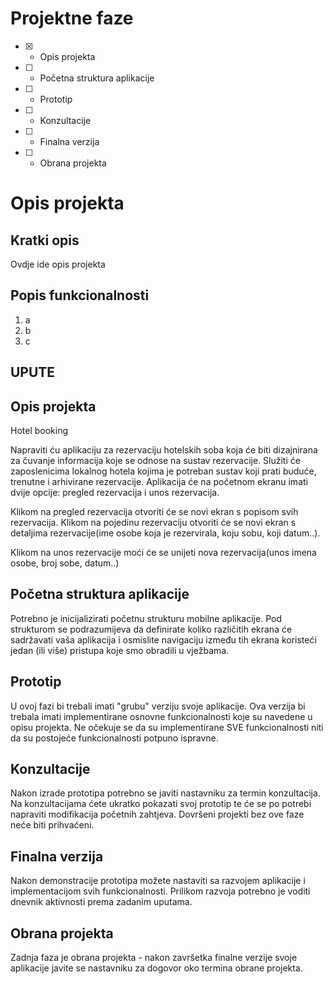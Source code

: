 # Projektne faze
- [x] - Opis projekta
- [ ] - Početna struktura aplikacije
- [ ] - Prototip
- [ ] - Konzultacije
- [ ] - Finalna verzija
- [ ] - Obrana projekta

# Opis projekta
## Kratki opis
Ovdje ide opis projekta

## Popis funkcionalnosti
1. a
2. b
3. c


## UPUTE
## Opis projekta
Hotel booking

Napraviti ću aplikaciju za rezervaciju hotelskih soba koja će biti dizajnirana za čuvanje informacija koje se odnose na sustav rezervacije. Služiti će zaposlenicima lokalnog hotela kojima je potreban sustav koji prati buduće, trenutne i arhivirane rezervacije. 
Aplikacija će na početnom ekranu imati dvije opcije: pregled rezervacija i unos rezervacija.

Klikom na pregled rezervacija otvoriti će se novi ekran s popisom svih rezervacija. Klikom na pojedinu rezervaciju otvoriti će se novi ekran s detaljima rezervacije(ime osobe koja je rezervirala, koju sobu, koji datum..). 

Klikom na unos rezervacije moći će se unijeti nova rezervacija(unos imena osobe, broj sobe, datum..)


## Početna struktura aplikacije
Potrebno je inicijalizirati početnu strukturu mobilne aplikacije.
Pod strukturom se podrazumijeva da definirate koliko različitih ekrana će sadržavati vaša aplikacija i osmislite navigaciju između tih ekrana koristeći jedan (ili više) pristupa koje smo obradili u vježbama.

## Prototip
U ovoj fazi bi trebali imati "grubu" verziju svoje aplikacije. Ova verzija bi trebala imati implementirane osnovne funkcionalnosti koje su navedene u opisu projekta. Ne očekuje se da su implementirane SVE funkcionalnosti niti da su postojeće funkcionalnosti potpuno ispravne.

## Konzultacije
Nakon izrade prototipa potrebno se javiti nastavniku za termin konzultacija. Na konzultacijama ćete ukratko pokazati svoj prototip te će se po potrebi napraviti modifikacija početnih zahtjeva. Dovršeni projekti bez ove faze neće biti prihvaćeni.

## Finalna verzija
Nakon demonstracije prototipa možete nastaviti sa razvojem aplikacije i implementacijom svih funkcionalnosti. Prilikom razvoja potrebno je voditi dnevnik aktivnosti prema zadanim uputama.

## Obrana projekta
Zadnja faza je obrana projekta - nakon završetka finalne verzije svoje aplikacije javite se nastavniku za dogovor oko termina obrane projekta.
